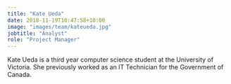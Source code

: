```yaml
---
title: "Kate Ueda"
date: 2018-11-19T10:47:58+10:00
image: "images/team/kateueda.jpg"
jobtitle: "Analyst"
role: "Project Manager"
---
```


Kate Ueda is a third year computer science student at the University of Victoria. She previously worked as an IT Technician for the Government of Canada.